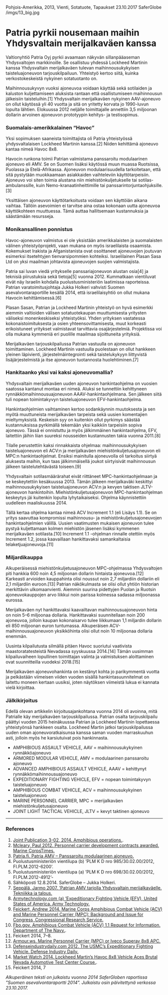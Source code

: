 Pohjois-Amerikka, 2013, Vienti, Sotatuote, Tapaukset
23.10.2017
SaferGlobe
/imgs/13_big.jpg


# Patria pyrkii nousemaan maihin Yhdysvaltain merijalkaväen kanssa

Valtionyhtiö Patria Oyj pyrkii avaamaan näkyvän sillanpääaseman Yhdysvaltojen markkinoille. Se osallistuu yhdessä Lockheed Martinin kanssa Yhdysvaltain merijalkaväen tulevan maihinnousukykyisen taisteluajoneuvon tarjouskilpailuun. Yhteistyö kertoo siitä, kuinka verkostokeskeistä nykyinen sotatuotanto on.

Maihinnousukyvyn vuoksi ajoneuvoa voidaan käyttää sekä sotilaiden ja kaluston kuljettamiseen aluksista rantaan että osallistumiseen maihinnousun jälkeisiin taisteluihin.[1] Yhdysvaltain merijalkaväen nykyinen AAV-ajoneuvo on ollut käytössä yli 40 vuotta ja sitä on yritetty korvata jo 1990-luvun lopulta lähtien. Elokuussa 2012 neljälle toimittajalle annettiin 3,5 miljoonan dollarin arvoinen ajoneuvon prototyypin kehitys- ja testisopimus.

### Suomalais-amerikkalainen “Havoc”

Yksi sopimuksen saaneista toimittajista oli Patria yhteistyössä yhdysvaltalaisen Lockheed Martinin kanssa.[2] Niiden kehittämä ajoneuvo kantaa nimeä Havoc 8x8.

Havocin runkona toimii Patrian valmistama panssaroitu modulaarinen ajoneuvo eli AMV. Se on Suomen lisäksi käytössä muun muassa Ruotsissa, Puolassa ja Etelä-Afrikassa. Ajoneuvon modulaarisuudella tarkoitetaan, että sitä pystytään muokkaamaan asiakkaiden vaihteleviin käyttötarpeisiin. Ajoneuvo voi siten toimia alustana niin miehistönkuljetukselle tai sotilas-ambulanssille, kuin Nemo-kranaatinheittimille tai panssarintorjuntaohjuksille.[3] 

Yksittäisen ajoneuvon käyttötarkoitusta voidaan sen käyttöiän aikana vaihtaa. Tällöin asevoimien ei tarvitse aina ostaa kokonaan uutta ajoneuvoa käyttökohteen muuttuessa. Tämä auttaa hallitsemaan kustannuksia ja säästämään resursseja.

### Monikansallinen ponnistus

Havoc-ajoneuvon valmistus ei ole yksistään amerikkalaisten ja suomalaisten välinen yhteistyöprojekti, vaan mukana on myös israelilaista osaamista. Kokemukset Irakista ja Afganistanista ovat osoittaneet ajoneuvojen joutuvan esimerksi itsetehtyjen tienvarsipommien kohteiksi. Israelilainen Plasan Sasa Ltd on yksi maailman johtavista ajoneuvojen suojien valmistajista. 

Patria sai luvan viedä yritykselle panssariajoneuvon alustan osia[4] ja teknisiä piirustuksia sekä tietoja[5] vuonna 2012. Kummatkaan vientiluvat eivät näy Israelin kohdalla puolustusministeriön laatimissa raporteissa. Patrian varatoimitusjohtaja Jukka Holkeri vahvisti Suomen asevalvontaraportille kesällä 2014, että israelilaisyhtiö on ollut mukana Havocin kehittämisessä.[6]

Plasan Sasan, Patrian ja Lockheed Martinin yhteistyö on hyvä esimerkki aiemmin valtioiden välisen sotatuotekaupan muuttumisesta yritysten väliseksi monenkeskiseksi yhteistyöksi. Yhden yrityksen vastatessa kokonaistoimituksesta ja osien yhteensovittamisesta, muut korkeasti erikoistuneet yritykset valmistavat tarvittavia osajärjestelmiä. Projektissa voi olla mukana kymmeniä eri puolille maailmaa sijoittuneita yrityksiä.

Merijalkaväen tarjouskilpailussa Patrian vastuulla on ajoneuvon toimittaminen. Lockheed Martinin vastuulla puolestaan on ollut hankkeen yleinen läpivienti, järjestelmäintegrointi sekä taistelukykyyn liittyvistä lisäjärjestelmistä ja itse ajoneuvon tuotannosta huolehtiminen.[7]

### Hankitaanko yksi vai kaksi ajoneuvomallia?

Yhdysvaltain merijalkaväen uuden ajoneuvon hankintaohjelma on vuosien saatossa kantanut montaa eri nimeä. Aluksi se tunnettiin kehittyneen rynnäkkömaihinnousuajoneuvon AAAV-hankintaohjelmana. Sen jälkeen siitä tuli nopean toimintakyvyn taisteluajoneuvon EFV-hankintaohjelma.

Hankintaohjelmien vaihtaminen kertoo sodankäynnin muutoksesta ja sen myötä muuttuneista merijalkaväen tarpeista sekä uusien komentajien mieltymyksistä. Keskeisin syy on kuitenkin ollut pyrkimys säästää kustannuksissa pyrkimällä tekemään yksi kaikkiin tarpeisiin sopiva ajoneuvo. Tässä ei onnistuttu ja myös jälkimmäinen hankintaohjelma, EFV, laitettiin jäihin liian suureksi nousseiden kustannusten takia vuonna 2011.[8]

Tilalle perustettiin kaksi rinnakkaista ohjelmaa: maihinnousukykyisen taisteluajoneuvon eli ACV:n ja merijalkaväen miehistönkuljetusajoneuvon eli MPC:n hankintaohjelmat. Ensiksi mainitulla ajoneuvolla oli tarkoitus siirtyä aluksesta maihin, kun taas jälkimmäisellä joukot siirtyisivät maihinnousun jälkeen taistelutehtävästä toiseen.[9]

Yhdysvaltain sotilasmäärärahat eivät riittäneet MPC-hankintaohjelmaan ja se keskeytettiin kesäkuussa 2013. Tämän jälkeen merijalkaväki keskittyi maihinnousukykyisen taisteluajoneuvon ACV:n ja kevyen taktisen JLTV-ajoneuvon hankintoihin. Miehistönkuljetusajoneuvon MPC-hankintaohjelman keskeytys jäi kuitenkin lopulta lyhytaikaiseksi. Ohjelma käynnistettiin uudelleen maaliskuussa 2014.

Tällä kertaa ohjelma kantaa nimeä ACV Increment 1.1 (eli Lisäys 1.1). Se on yritys saavuttaa kompromissi maihinnousu- ja miehistönkuljetusajoneuvojen hankintaohjelmien välillä. Uusien vaatimusten mukaisen ajoneuvon tulee pystyä kuljettamaan kolmen miehistön jäsenen lisäksi kymmenen merijalkaväen sotilasta.[10] Increment 1.1 -ohjelman rinnalle otettiin myös Increment 1.2, jossa kaavaillaan hankittavaksi samankaltaisia telaketjuajoneuvoja.[11]

### Miljardikauppa

Alkuperäisessä miehistönkuljetusajoneuvon MPC-ohjelmassa Yhdysvaltojen piti hankkia 600 noin 4,5 miljoonan dollarin hintaista ajoneuvoa.[12] Karkeasti arvioiden kauppahinta olisi noussut noin 2,7 miljardiin dollariin eli 2,1 miljardiin euroon.[13] Patrian näkökulmasta se olisi ollut yhtiön historian merkittävin ulkomaanvienti. Aiemmin suurina pidettyjen Puolan ja Ruotsin ajoneuvokauppojen arvo liikkui noin parissa kolmessa sadassa miljoonassa eurossa.

Merijalkaväen nyt hankittavaksi kaavailtavan maihinnousuajoneuvon hinta on noin 5–6 miljoonaa dollaria. Hankittavaksi suunnitellaan noin 200 ajoneuvoa, jolloin kaupan kokonaisarvo tulee liikkumaan 1,1 miljardin dollarin eli 850 miljoonan euron tuntumassa. Alkuperäisen ACV-maihinnousuajoneuvon yksikköhinta olisi ollut noin 10 miljoonaa dollaria enemmän.

Uusinta kilpailutusta silmällä pitäen Havoc suoriutui vaativista maastoratatesteistä Nevadassa syyskuussa 2014.[14] Tämän uusimman kilpailuvaiheen lopullinen toimittajan valinta ja valmistuksen aloittaminen ovat suunnitteilla vuodeksi 2018.[15]

Merijalkaväen ajoneuvohankinta on kestänyt kohta jo parikymmentä vuotta ja pelkästään viimeisen viiden vuoden sisällä hankintasuunnitelmat on laitettu moneen kertaan uusiksi, joten näytöksen viimeistä lukua ei kannata vielä kirjoittaa.

### Jälkikirjoitus

Edellä olevan artikkelin kirjoitusajankohtana vuonna 2014 oli avoinna, mitä Patrialle käy merijalkaväen tarjouskilpailussa. Patrian osalta tarjouskilpailu päättyi vuoden 2015 heinäkuussa Patrian ja Lockheed Martinin lopettaessa yhteistyönsä hankkeen osalta. Lockheed Martin jatkoi tarjouskilpailussa uuden oman ajoneuvoratkaisunsa kanssa saman vuoden marraskuuhun asti, jolloin myös he karsiutuivat pois hankinnasta.
* AMPHIBIOUS ASSAULT VEHICLE, AAV = maihinnousukykyinen rynnäkköajoneuvo
* ARMORED MODULAR VEHICLE, AMV = modulaarinen panssaroitu ajoneuvo
* ADVANCED AMPHIBIOUS ASSAULT VEHICLE, AAAV = kehittynyt rynnäkkömaihinnousuajoneuvo
* EXPEDITIONARY FIGHTING VEHICLE, EFV = nopean toimintakyvyn taisteluajoneuvo
* AMPHIBIOUS COMBAT VEHICLE, ACV = maihinnousukykyinen taisteluajoneuvo
* MARINE PERSONNEL CARRIER, MPC = merijalkaväen miehistönkuljetusajoneuvo
* JOINT LIGHT TACTICAL VEHICLE, JLTV = kevyt taktinen ajoneuvo

***

### References

1. [Joint Publication 3-02, 2014. Amphibious operations.](http://www.dtic.mil/doctrine/new_pubs/jp3_02.pdf).
2. [Mcleary, Paul 2012. Personnel carrier development contracts awarded. Marine CorpsTimes.](http://www.marinecorpstimes.com/article/20120910/NEWS/209100319/Personnel-carrier-development-contracts-awarded)
3. [Patria.fi. Patria AMV – Panssaroitu modulaarinen ajoneuvo.](http://www.patria.fi/FI/Tuotteet+ja+palvelut/Panssaroidut+pyoraajoneuvot+sitearea/Patria+AMV/index.html)
4. Puolustusministeriön vientilupa (b) ’PLM K D nro 985/30.02.00/2012, FI.PLM.2012-6200’.
5. Puolustusministeriön vientilupa (a) ’PLM K D nro 698/30.02.00/2012, FI.PLM.2012-4912’-
6. Sähköposti 12.8.2014. SaferGlobe – Jukka Holkeri.
7. [Seppälä, Jarmo 2007. ’Patrian AMV tarjolla Yhdysvaltain merijalkaväelle. Tekniikka ja talous.](http://www.tekniikkatalous.fi/metalli/article22960.ece)
8. [Armytechnology.com (a) ’Expeditionary Fighting Vehicle (EFV), United States of America. Army Technology.](http://www.army-technology.com/projects/efv/)
9. [Feickert, Andrew 2014. Marine Corps Amphibious Combat Vehicle (ACV) and Marine Personnel Carrier (MPC): Background and Issue for Congress ,Congressional Research Service.](http://fas.org/sgp/crs/weapons/R42723.pdf)
10. [Fbo.gov. Amphibious Combat Vehicle (ACV) 1.1 Request for Information. Department of The Navy.](https://www.fbo.gov/index?s=opportunity&mode=form&id=0f14218bee8b88854f81eaa2861f0ea2&tab=core&_cview=1).
11. Feickert 2014, 7–8.
12. [Armour.ws. Marine Personnel Carrier (MPC) or Iveco Superav 8x8 APC.](http://armour.ws/marine-personnel-carrier/)
13. [Defenseindustrydaily.com 2012. The USMC’s Expeditionary Fighting Vehicle. Defense Industry Daily.](http://www.defenseindustrydaily.com/the-usmcs-expeditionary-fighting-vehicle-sdd-phase-updated-02302/)
14. [Market Watch 2014. Lockheed Martin’s Havoc 8x8 Vehicle Aces Brutal Nevada Automotive Test Center Course.](http://www.marketwatch.com/story/lockheed-martins-havoc-8x8-vehicle-aces-brutal-nevada-automotive-test-center-course-2014-09-23).
15. Feickert 2014, 7

*Alkuperäinen teksti on julkaistu vuonna 2014 SaferGloben raportissa "Suomen asevalvontaraportti 2014".
Julkaistu osin päivitettynä verkossa 23.10.2017.*